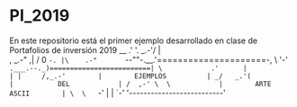 # PI_2019
En este repositorio está el primer ejemplo desarrollado en clase de Portafolios de inversión 2019
                      __
                     .'  '.
                 _.-'/  |  \
    ,        _.-"  ,|  /  0 `-.
    |\    .-"       `--""-.__.'=====================-,
    \ '-'`        .___.--._)=========================|
     \            .'      |                          |
      |     /,_.-'        |        EJEMPLOS          |
    _/   _.'(             |           DEL            |
   /  ,-' \  \            |        ARTE ASCII        |
   \  \    `-'            |                          |
    `-'                   '--------------------------'
